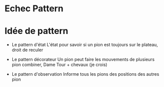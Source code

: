 # Echec Pattern


# Idée de pattern

- Le pattern d'état
L'état pour savoir si un pion est toujours sur le plateau, droit de reculer

- Le pattern décorateur
Un pion peut faire les mouvements de plusieurs pion combiner, Dame Tour + chevaux (je crois)

- Le pattern d'observation
Informe tous les pions des positions des autres pion
